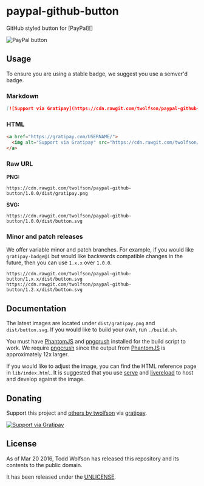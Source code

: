 # paypal-github-button

GitHub styled button for [PayPal][]

![PayPal button](http://rawgit.com/twolfson/paypal-github-button/master/dist/button.svg)

## Usage
To ensure you are using a stable badge, we suggest you use a semver'd badge.

### Markdown
```md
[![Support via Gratipay](https://cdn.rawgit.com/twolfson/paypal-github-button/1.0.0/dist/button.svg)](https://gratipay.com/USERNAME/)
```

### HTML
```html
<a href="https://gratipay.com/USERNAME/">
  <img alt="Support via Gratipay" src="https://cdn.rawgit.com/twolfson/paypal-github-button/1.0.0/dist/button.svg"/>
</a>
```

### Raw URL
**PNG:**

```
https://cdn.rawgit.com/twolfson/paypal-github-button/1.0.0/dist/gratipay.png
```

**SVG:**

```
https://cdn.rawgit.com/twolfson/paypal-github-button/1.0.0/dist/button.svg
```

### Minor and patch releases
We offer variable minor and patch branches. For example, if you would like `gratipay-badge@1` but would like backwards compatible changes in the future, then you can use `1.x.x` over `1.0.0`.

```
https://cdn.rawgit.com/twolfson/paypal-github-button/1.x.x/dist/button.svg
https://cdn.rawgit.com/twolfson/paypal-github-button/1.2.x/dist/button.svg
```

## Documentation
The latest images are located under `dist/gratipay.png` and `dist/button.svg`. If you would like to build your own, run `./build.sh`.

You must have [PhantomJS][] and [pngcrush][] installed for the build script to work. We require [pngcrush][] since the output from [PhantomJS][] is approximately 12x larger.

If you would like to adjust the image, you can find the HTML reference page in `lib/index.html`. It is suggested that you use [serve][] and [livereload][] to host and develop against the image.

[PhantomJS]: http://phantomjs.org/
[pngcrush]: http://pmt.sourceforge.net/pngcrush/
[serve]: https://npmjs.org/package/serve
[livereload]: https://github.com/lepture/python-livereload

## Donating
Support this project and [others by twolfson][gratipay-twolfson] via [gratipay][gratipay-twolfson].

[![Support via Gratipay][gratipay]][gratipay-twolfson]

[gratipay]: https://cdn.rawgit.com/twolfson/paypal-github-button/1.0.0/dist/gratipay.png
[gratipay-twolfson]: https://gratipay.com/twolfson/

## License
As of Mar 20 2016, Todd Wolfson has released this repository and its contents to the public domain.

It has been released under the [UNLICENSE][].

[UNLICENSE]: UNLICENSE

